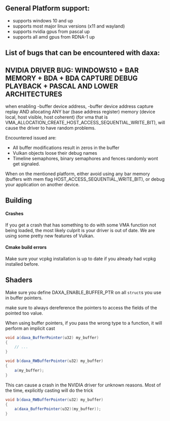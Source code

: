 ## General Platform support:

* supports windows 10 and up
* supports most major linux versions (x11 and wayland)
* supports nvidia gpus from pascal up
* supports all amd gpus from RDNA-1 up

## List of bugs that can be encountered with daxa:
## NVIDIA DRIVER BUG: WINDOWS10 + BAR MEMORY + BDA + BDA CAPTURE DEBUG PLAYBACK + PASCAL AND LOWER ARCHITECTURES
when enabling -buffer device address, -buffer device address capture replay AND 
allocating ANY bar (base address register) memory (device local, host visible, host coherent) (for vma that is VMA_ALLOCATION_CREATE_HOST_ACCESS_SEQUENTIAL_WRITE_BIT),
will cause the driver to have random problems. 

Encountered issued are:
* All buffer modifications result in zeros in the buffer
* Vulkan objects loose their debug names
* Timeline semaphores, binary semaphores and fences randomly wont get signaled.

When on the mentioned platform, either avoid using any bar memory (buffers with mem flag HOST_ACCESS_SEQUENTIAL_WRITE_BIT), 
or debug your application on another device.

## Building

#### Crashes
If you get a crash that has something to do with some VMA function not being loaded, the most likely culprit is your driver is out of date. We are using some pretty new features of Vulkan.

#### Cmake build errors
Make sure your vcpkg installation is up to date if you already had vcpkg installed before.

## Shaders

Make sure you define DAXA_ENABLE_BUFFER_PTR on all `struct`s you use in buffer pointers.

make sure to always dereference the pointers to access the fields of the pointed too value.

When using buffer pointers, if you pass the wrong type to a function, it will perform an implicit cast
```glsl
void a(daxa_BufferPointer(u32) my_buffer)
{
    // ...
}

void b(daxa_RWBufferPointer(u32) my_buffer)
{
    a(my_buffer);
}
```
This can cause a crash in the NVIDIA driver for unknown reasons. Most of the time, explicitly casting will do the trick
```glsl
void b(daxa_RWBufferPointer(u32) my_buffer)
{
    a(daxa_BufferPointer(u32)(my_buffer));
}
```

